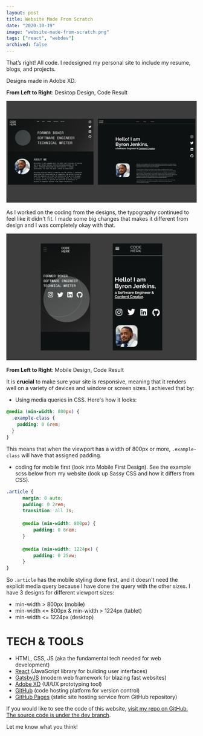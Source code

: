 ```yaml
---
layout: post
title: Website Made From Scratch
date: "2020-10-19"
image: "website-made-from-scratch.png"
tags: ["react", "webdev"]
archived: false
---
```

That’s right! All code. I redesigned my personal site to include my resume, blogs, and projects.

Designs made in Adobe XD.

**From Left to Right**: Desktop Design, Code Result

![Adobe XD Desktop Design](../images/wmfs-desktop.png)

As I worked on the coding from the designs, the typography continued to feel like it didn't fit. I made some big changes that makes it different from design and I was completely okay with that.

![Adobe XD Mobile Design](../images/wmfs-mobile.png)
  
**From Left to Right**: Mobile Design, Code Result

It is **crucial** to make sure your site is responsive, meaning that it renders well on a variety of devices and window or screen sizes. I achieved that by: 

- Using media queries in CSS. Here's how it looks:

``` scss
@media (min-width: 800px) {
  .example-class {
    padding: 0 6rem;
  }
}
``` 
This means that when the viewport has a width of 800px or more, ```.example-class``` will have that assigned padding.

- coding for mobile first (look into Mobile First Design). See the example scss below from my website (look up Sassy CSS and how it differs from CSS). 
``` scss
.article {
      margin: 0 auto;
      padding: 0 2rem;
      transition: all 1s;
      
      @media (min-width: 800px) {
          padding: 0 6rem;
      }
    
      @media (min-width: 1224px) {
          padding: 0 25vw;
      }
}
```
So ```.article``` has the mobile styling done first, and it doesn't need the explicit media query because I have done the query with the other sizes. I have 3 designs for different viewport sizes:
  - min-width > 800px (mobile)
  - min-width <= 800px & min-width > 1224px (tablet)
  - min-width <= 1224px (desktop)


# TECH & TOOLS
- HTML, CSS, JS 
  (aka the fundamental tech needed for web development)
- [React](https://reactjs.org/) 
   (JavaScript library for building user interfaces)
- [GatsbyJS](https://www.gatsbyjs.com/)
   (modern web framework for blazing fast websites)
- [Adobe XD](https://www.adobe.com/products/xd.html)
   (UI/UX prototyping tool)
- [GitHub](https://github.com/)
   (code hosting platform for version control)
- [GitHub Pages](https://pages.github.com/)
   (static site hosting service from GitHub repository)

If you would like to see the code of this website, [visit my repo on GitHub. The source code is under the dev branch](https://github.com/codeherk/codeherk.github.io/tree/dev).

Let me know what you think!
